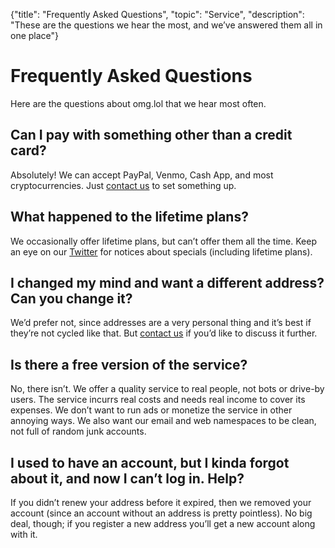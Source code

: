 {"title": "Frequently Asked Questions", "topic": "Service", "description": "These are the questions we hear the most, and we’ve answered them all in one place"}

# Frequently Asked Questions

Here are the questions about omg.lol that we hear most often.

## Can I pay with something other than a credit card?

Absolutely! We can accept PayPal, Venmo, Cash App, and most cryptocurrencies. Just [contact us](mailto:help@omg.lol) to set something up.

## What happened to the lifetime plans?

We occasionally offer lifetime plans, but can’t offer them all the time. Keep an eye on our [Twitter](https://twitter.com/omgdotlol) for notices about specials (including lifetime plans).

## I changed my mind and want a different address? Can you change it?

We’d prefer not, since addresses are a very personal thing and it’s best if they’re not cycled like that. But [contact us](mailto:help@omg.lol) if you’d like to discuss it further.

## Is there a free version of the service?

No, there isn’t. We offer a quality service to real people, not bots or drive-by users. The service incurrs real costs and needs real income to cover its expenses. We don’t want to run ads or monetize the service in other annoying ways. We also want our email and web namespaces to be clean, not full of random junk accounts.

## I used to have an account, but I kinda forgot about it, and now I can’t log in. Help?

If you didn’t renew your address before it expired, then we removed your account (since an account without an address is pretty pointless). No big deal, though; if you register a new address you’ll get a new account along with it.
